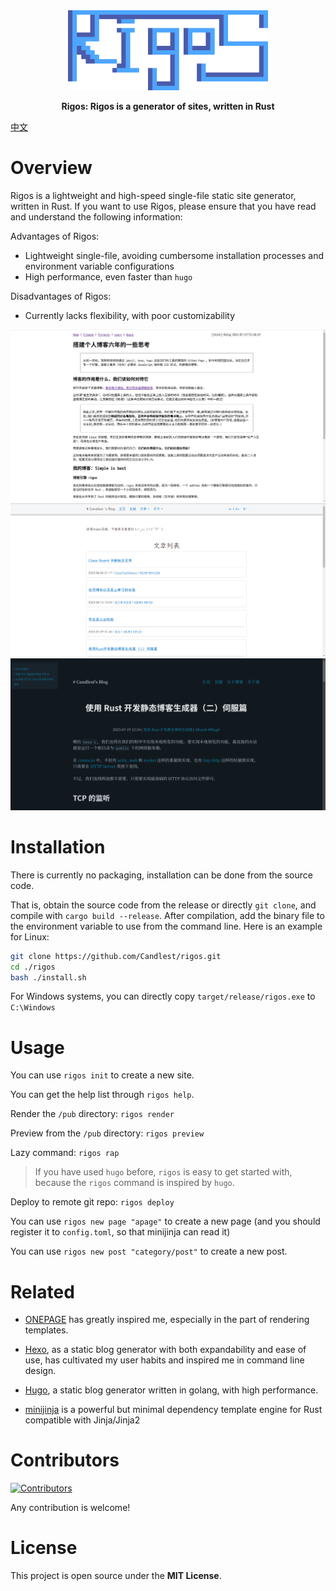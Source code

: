 <div align="center">
  <img src="./README/rigos_logo.png" alt="" width=320>
  <p><strong>Rigos: Rigos is a generator of sites, written in Rust</strong></p>

</div>

[中文](./README/README_CN.md)

# Overview

Rigos is a lightweight and high-speed single-file static site generator, written in Rust.
If you want to use Rigos, please ensure that you have read and understand the following information:

Advantages of Rigos:

- Lightweight single-file, avoiding cumbersome installation processes and environment variable configurations
- High performance, even faster than `hugo`

Disadvantages of Rigos:

- Currently lacks flexibility, with poor customizability

![demo](README/1.png)
![demo](README/2.png)
![demo](README/3.png)

# Installation

There is currently no packaging, installation can be done from the source code.

That is, obtain the source code from the release or directly `git clone`, and compile with `cargo build --release`. After compilation, add the binary file to the environment variable to use from the command line. Here is an example for Linux:

```bash
git clone https://github.com/Candlest/rigos.git
cd ./rigos
bash ./install.sh
```

For Windows systems, you can directly copy `target/release/rigos.exe` to `C:\Windows`

# Usage

You can use `rigos init` to create a new site.

You can get the help list through `rigos help`.

Render the `/pub` directory: `rigos render`

Preview from the `/pub` directory: `rigos preview`

Lazy command: `rigos rap`

> If you have used `hugo` before, `rigos` is easy to get started with, because the `rigos` command is inspired by `hugo`.

Deploy to remote git repo: `rigos deploy`

You can use `rigos new page "apage"` to create a new page (and you should register it to `config.toml`, so that minijinja can read it)

You can use `rigos new post "category/post"` to create a new post.

# Related

- [ONEPAGE](https://github.com/hanpei/onepage) has greatly inspired me, especially in the part of rendering templates.

- [Hexo](https://github.com/hexojs/hexo), as a static blog generator with both expandability and ease of use, has cultivated my user habits and inspired me in command line design.

- [Hugo](https://gohugo.io/), a static blog generator written in golang, with high performance.

- [minijinja](https://github.com/mitsuhiko/minijinja) is a powerful but minimal dependency template engine for Rust compatible with Jinja/Jinja2

# Contributors

[<a href="https://github.com/Candlest/rigos/graphs/contributors"><img src="https://contrib.rocks/image?repo=Candlest/rigos" alt="Contributors" /></a>](https://github.com/Candlest)

Any contribution is welcome!

# License

This project is open source under the **MIT License**.
